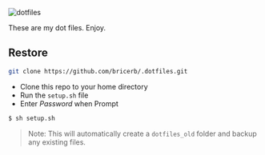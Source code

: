 ![dotfiles](http://i.imgur.com/dgDEapll.png)

These are my dot files. Enjoy.

## Restore

```sh
git clone https://github.com/bricerb/.dotfiles.git
```

* Clone this repo to your home directory
* Run the `setup.sh` file
* Enter *Password* when Prompt

```sh
$ sh setup.sh
```

> Note: This will automatically create a `dotfiles_old` folder and backup any existing files.
